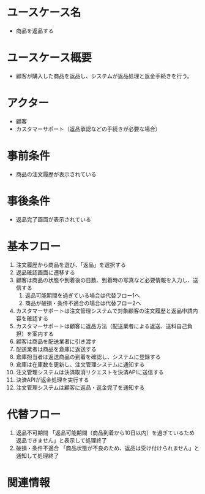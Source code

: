 # ユースケース名
- 商品を返品する

# ユースケース概要
- 顧客が購入した商品を返品し、システムが返品処理と返金手続きを行う。

# アクター
- 顧客
- カスタマーサポート（返品承認などの手続きが必要な場合）

# 事前条件
- 商品の注文履歴が表示されている

# 事後条件
- 返品完了画面が表示されている

# 基本フロー
1. 注文履歴から商品を選び、「返品」を選択する
2. 返品確認画面に遷移する
3. 顧客は商品の状態や到着後の日数、到着時の写真など必要情報を入力し、送信する
   1. 返品可能期間を過ぎている場合は代替フロー1へ
   2. 商品が破損・条件不適合の場合は代替フロー2へ
4. カスタマーサポートは注文管理システムで対象顧客の注文履歴と返品申請内容を確認する 
5. カスタマーサポートは顧客に返品方法（配送業者による返送、送料自己負担）を案内する
6. 顧客は商品を配送業者に引き渡す
7. 配送業者は商品を倉庫に返送する
8. 倉庫担当者は返送商品の到着を確認し、システムに登録する
9. 倉庫は在庫数を更新し、注文管理システムに通知する
10. 注文管理システムは決済取消リクエストを決済APIに送信する
11. 決済APIが返金処理を実行する
12. 注文管理システムは顧客に返品・返金完了を通知する

# 代替フロー
1. 返品不可期間
「返品可能期間（商品到着から10日以内）を過ぎているため返品できません」と表示して処理終了
2. 破損・条件不適合
「商品状態が不良のため、返品は受け付けられません」と通知して処理終了

# 関連情報